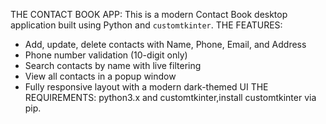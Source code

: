 THE CONTACT BOOK APP:
    This is a modern Contact Book desktop application built using Python and `customtkinter`.
THE FEATURES:
- Add, update, delete contacts with Name, Phone, Email, and Address
- Phone number validation (10-digit only)
- Search contacts by name with live filtering
- View all contacts in a popup window
- Fully responsive layout with a modern dark-themed UI
 THE REQUIREMENTS:
  python3.x and customtkinter,install customtkinter via pip.



